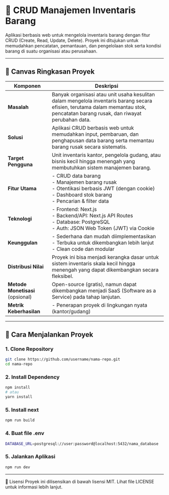 # 🧾 CRUD Manajemen Inventaris Barang

Aplikasi berbasis web untuk mengelola inventaris barang dengan fitur CRUD (Create, Read, Update, Delete). Proyek ini ditujukan untuk memudahkan pencatatan, pemantauan, dan pengelolaan stok serta kondisi barang di suatu organisasi atau perusahaan.

---

## 🧠 Canvas Ringkasan Proyek

| Komponen         | Deskripsi |
|------------------|-----------|
| **Masalah**      | Banyak organisasi atau unit usaha kesulitan dalam mengelola inventaris barang secara efisien, terutama dalam memantau stok, pencatatan barang rusak, dan riwayat perubahan data. |
| **Solusi**       | Aplikasi CRUD berbasis web untuk memudahkan input, pembaruan, dan penghapusan data barang serta memantau barang rusak secara sistematis. |
| **Target Pengguna** | Unit inventaris kantor, pengelola gudang, atau bisnis kecil hingga menengah yang membutuhkan sistem manajemen barang. |
| **Fitur Utama**  | - CRUD data barang  <br> - Manajemen barang rusak <br> - Otentikasi berbasis JWT (dengan cookie) <br> - Dashboard stok barang <br> - Pencarian & filter data |
| **Teknologi**    | - Frontend: Next.js <br> - Backend/API: Next.js API Routes <br> - Database: PostgreSQL <br> - Auth: JSON Web Token (JWT) via Cookie |
| **Keunggulan**   | - Sederhana dan mudah diimplementasikan <br> - Terbuka untuk dikembangkan lebih lanjut <br> - Clean code dan modular |
| **Distribusi Nilai** | Proyek ini bisa menjadi kerangka dasar untuk sistem inventaris skala kecil hingga menengah yang dapat dikembangkan secara fleksibel. |
| **Metode Monetisasi** (opsional) | Open-source (gratis), namun dapat dikembangkan menjadi SaaS (Software as a Service) pada tahap lanjutan. |
| **Metrik Keberhasilan** | - Penerapan proyek di lingkungan nyata (kantor/gudang) |

---

## 🚀 Cara Menjalankan Proyek

### 1. Clone Repository
```bash
git clone https://github.com/username/nama-repo.git
cd nama-repo
```

### 2. Install Dependency
```bash
npm install
# atau
yarn install
```

### 5. Install next
```bash
npm run build
```

### 4. Buat file .env
```bash
DATABASE_URL=postgresql://user:password@localhost:5432/nama_database
```

### 5. Jalankan Aplikasi
```bash
npm run dev
```
---

📝 Lisensi
Proyek ini dilisensikan di bawah lisensi MIT. Lihat file LICENSE untuk informasi lebih lanjut.

